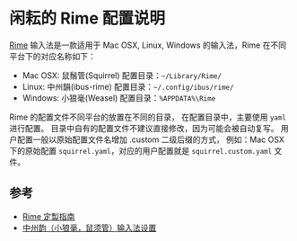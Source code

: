 
# 闲耘的 Rime 配置说明

[Rime](http://code.google.com/p/rimeime/) 输入法是一款适用于 Mac OSX, Linux,
Windows 的输入法，Rime 在不同平台下的对应名称如下：

* Mac OSX: 鼠鬚管(Squirrel)
    配置目录：`~/Library/Rime/`
* Linux: 中州韻(ibus-rime)
    配置目录：`~/.config/ibus/rime/`
* Windows: 小狼毫(Weasel)
    配置目录：`%APPDATA%\Rime`

Rime 的配置文件不同平台的放置在不同的目录，
在配置目录中，主要使用 `yaml` 进行配置。
目录中自有的配置文件不建议直接修改，因为可能会被自动复写。
用户配置一般以原始配置文件名增加 .custom 二级后缀的方式，
例如：Mac OSX 下的原始配置 `squirrel.yaml`，对应的用户配置就是
`squirrel.custom.yaml` 文件。

## 参考
* [Rime 定製指南](http://code.google.com/p/rimeime/wiki/CustomizationGuide)
* [中州韵（小狼毫，鼠须管）输入法设置](http://blog.yesmryang.net/rime-setting/)

